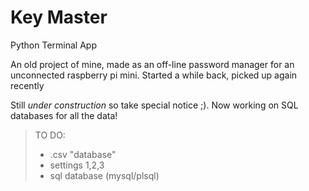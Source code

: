 # Key Master
Python Terminal App

An old project of mine, made as an off-line password manager for an unconnected raspberry pi mini. Started a while back, picked up again recently

Still *under construction* so take special notice ;). Now working on SQL databases for all the data!

> TO DO: 
> - .csv "database"
> - settings 1,2,3
> - sql database (mysql/plsql)
